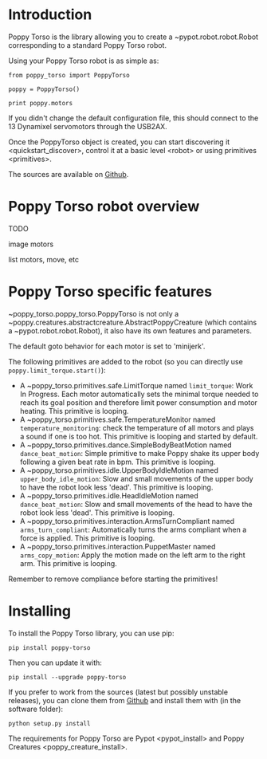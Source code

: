 # Introduction

Poppy Torso is the library allowing you to create a
\~pypot.robot.robot.Robot corresponding to a standard Poppy Torso robot.

Using your Poppy Torso robot is as simple as:

    from poppy_torso import PoppyTorso

    poppy = PoppyTorso()

    print poppy.motors

If you didn't change the default configuration file, this should connect
to the 13 Dynamixel servomotors through the USB2AX.

Once the PoppyTorso object is created, you can start
discovering it \<quickstart\_discover\>, control it at a
basic level  \<robot\> or using primitives \<primitives\>.

The sources are available on
[Github](https://github.com/poppy-project/poppy-torso).

# Poppy Torso robot overview

TODO

image motors

list motors, move, etc

# Poppy Torso specific features

\~poppy\_torso.poppy\_torso.PoppyTorso is not only a
\~poppy.creatures.abstractcreature.AbstractPoppyCreature (which contains
a \~pypot.robot.robot.Robot), it also have its own features and
parameters.

The default goto behavior for each motor is set to 'minijerk'.

The following primitives are added to the robot (so you can directly use
`poppy.limit_torque.start()`):

-   A \~poppy\_torso.primitives.safe.LimitTorque named `limit_torque`:
    Work In Progress. Each motor automatically sets the minimal torque
    needed to reach its goal position and therefore limit power
    consumption and motor heating. This primitive is looping.
-   A \~poppy\_torso.primitives.safe.TemperatureMonitor named
    `temperature_monitoring`: check the temperature of all motors and
    plays a sound if one is too hot. This primitive is looping and
    started by default.
-   A \~poppy\_torso.primitives.dance.SimpleBodyBeatMotion named
    `dance_beat_motion`: Simple primitive to make Poppy shake its upper
    body following a given beat rate in bpm. This primitive is looping.
-   A \~poppy\_torso.primitives.idle.UpperBodyIdleMotion named
    `upper_body_idle_motion`: Slow and small movements of the upper body
    to have the robot look less 'dead'. This primitive is looping.
-   A \~poppy\_torso.primitives.idle.HeadIdleMotion named
    `dance_beat_motion`: Slow and small movements of the head to have
    the robot look less 'dead'. This primitive is looping.
-   A \~poppy\_torso.primitives.interaction.ArmsTurnCompliant named
    `arms_turn_compliant`: Automatically turns the arms compliant when a
    force is applied. This primitive is looping.
-   A \~poppy\_torso.primitives.interaction.PuppetMaster named
    `arms_copy_motion`: Apply the motion made on the left arm to the
    right arm. This primitive is looping.

Remember to remove compliance before starting the primitives!

# Installing

To install the Poppy Torso library, you can use pip:

    pip install poppy-torso

Then you can update it with:

    pip install --upgrade poppy-torso

If you prefer to work from the sources (latest but possibly unstable
releases), you can clone them from
[Github](https://github.com/poppy-project/poppy-torso) and install them
with (in the software folder):

    python setup.py install

The requirements for Poppy Torso are Pypot \<pypot\_install\> and
Poppy Creatures \<poppy\_creature\_install\>.
